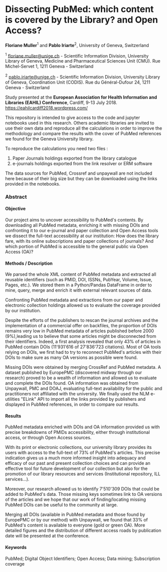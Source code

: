 # Dissecting PubMed: which content is covered by the Library? and Open Access?

**Floriane Muller**<sup>1</sup> and **Pablo Iriarte**<sup>2</sup>, University of Geneva, Switzerland

<sup>1</sup> floriane.muller@unige.ch - Scientific Information Division, University Library of Geneva, Medicine and Pharmaceutical Sciences Unit (CMU). Rue Michel-Servet 1, 1211 Geneva - Switzerland

<sup>2</sup> pablo.iriarte@unige.ch - Scientific Information Division, University Library of Geneva, Coordination Unit (CODIS). Rue du Général-Dufour 24, 1211 Geneva - Switzerland

Study presented at the **European Association for Health Information and Libraries (EAHIL) Conference**, Cardiff, 9-13 July 2018.
https://eahilcardiff2018.wordpress.com/

This repository is intended to give access to the code and jupyter notebooks used in this research. Others academic libraries are invited to use their own data and reproduce all the calculations in order to improve the methodology and compare the results with the cover of PubMed references we found for the Geneva University library.

To reproduce the calculations you need two files :

 1. Paper Journals holdings exported from the library catalogue
 2. e-journals holdings exported from the link resolver or ERM software
 
The data sources for PubMed, Crossref and unpaywall are not included here because of their big size but they can be downloaded using the links provided in the notebooks. 

### Abstract
#### Objective
Our project aims to uncover accessibility to PubMed's contents. By downloading all PubMed metadata, enriching it with missing DOIs and confronting it to our e-journal and paper collection and Open Access tools we dissect the full-text accessibility at our institution: How does the library fare, with its online subscriptions and paper collections of journals? And which portion of PubMed is accessible to the general public via Open Access (OA)?

#### Methods / Description
We parsed the whole XML content of PubMed metadata and extracted all reusable identifiers (such as PMID, DOI, ISSNs, PubYear, Volume, Issue, Pages, etc.). We stored them in a Python/Pandas DataFrame in order to mine, query, merge and enrich it with external relevant sources of data.

Confronting PubMed metadata and extractions from our paper and electronic collection holdings allowed us to evaluate the coverage provided by our institution.

Despite the efforts of the publishers to rescan the journal archives and the implementation of a commercial offer on backfiles, the proportion of DOIs remains very low in PubMed metadata of articles published before 2000 (9%),leading us to believe that some articles might be disconnected from their identifiers. Indeed, a first analysis revealed that only 43% of articles in PubMed contain DOIs (11'931'616 of 27'836'723 citations). Most of OA tools relying on DOIs, we first had to try to reconnect PubMed's articles with their DOIs to make sure as many OA versions as possible were found.

Missing DOIs were obtained by merging CrossRef and PubMed metadata. A dataset published by EuropePMC (discovered midway through our research) proved to be a wealth of information and allowed us to evaluate and complete the DOIs found. OA information was obtained from Unpaywall, PMC and DOAJ, evaluating full-text availability for the public and practitioners not affiliated with the university. We finally used the NLM e-utilities "ELink" API to import all the links provided by publishers and displayed in PubMed references, in order to compare our results.

#### Results
PubMed metadata enriched with DOIs and OA information provided us with precise breakdowns of PMIDs accessibility, either through institutional access, or through Open Access sources.

With its print or electronic collections, our university library provides its users with access to the full-text of 73% of PubMed's articles. This precise indication gives us a much more informed insight into adequacy and efficacy of our past and present collection choices and can provide an effective tool for future development of our collection but also for the promotion of our library resources and services (Institutional repository, ILL services...).

Moreover, our research allowed us to identify 7'510'309 DOIs that could be added to PubMed's data. Those missing keys sometimes link to OA versions of the articles and we hope that our work of finding/locating missing PubMed DOIs can be useful to the community at large.

Merging all DOIs (available in PubMed metadata and those found by EuropePMC or by our method) with Unpaywall, we found that 33% of PubMed's content is available to everyone (gold or green OA). More detailed figures and the distribution of different access roads by publication date will be presented at the conference.

#### Keywords
PubMed; Digital Object Identifiers; Open Access; Data mining; Subscription coverage
